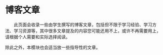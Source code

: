 # 博客文章

&emsp;&emsp;此页面会收录一些由学生撰写的博客文章，包括但不限于学习经验、学习方法、学习资源等，其中很多文章提及的内容您可能还用不上，或许不再需要用上，请根据个人需要和实际选择阅读。

除此之外，本模块也会适当放一些指导性的文章。
